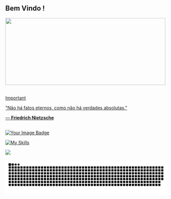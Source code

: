 ## Bem Vindo !

<div>
 <a href ="https://github.com/Nvkenin">
   <img height="210em" width="500em" src="https://github-readme-stats.vercel.app/api?username=Nvkenin&show_icons=true&theme=aura">
 </div>

   ##

> [!IMPORTANT]
> "Não há fatos eternos, como não há verdades absolutas."
>
> ― **Friedrich Nietzsche**

##

<img src="https://tryhackme-badges.s3.amazonaws.com/Nukenin.png" alt="Your Image Badge" />

[![My Skills](https://skillicons.dev/icons?i=kali,linux,obsidian)](https://skillicons.dev)

<a href="https://www.linkedin.com/in/raul-cambiatti-7b5139268/" target="_blank"><img src="https://img.shields.io/badge/-LinkedIn-%230077B5?style=for-the-badge&logo=linkedin&logoColor=white" target="_blank">

<picture>
  <source media="(prefers-color-scheme: dark)" srcset="https://raw.githubusercontent.com/platane/platane/output/github-contribution-grid-snake-dark.svg">
  <source media="(prefers-color-scheme: light)" srcset="https://raw.githubusercontent.com/platane/platane/output/github-contribution-grid-snake.svg">
  <img alt="github contribution grid snake animation" src="https://raw.githubusercontent.com/platane/platane/output/github-contribution-grid-snake.svg">
</picture>
